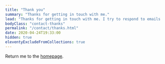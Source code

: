 ```yaml
---
title: "Thank you"
summary: "Thanks for getting in touch with me."
lead: "Thanks for getting in touch with me. I try to respond to emails within a couple of days."
bodyClass: "contact-thanks"
permalink: "/contact/thanks.html"
date: 2020-04-24T19:33:00
hidden: true
eleventyExcludeFromCollections: true
---
```


Return me to the <a href="/">homepage</a>.

